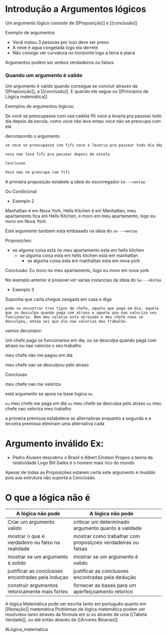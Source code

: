 # Introdução  a Argumentos lógicos

Um argumento lógico consiste de [[Proposição]] e [[conclusão]]

Exemplo de argumentos

- Você matou 3 pessoas por isso deve ser preso
- A neve é agua congelada logo ela derrete
- Não consigo ver curvatura no horizonte logo a terra é plana

Argumentos podem ser ambos verdadeiros ou falsos

### Quando um argumento é valido
Um argumento é valido quando consegue se concluir atraves da [[Proposição]], a [[conclusão]].
E quando ele segue os [[Princípios da Lógica matemática]]

Exemplos de argumentos lógicos:

Se você se preocupasse com usa cadela fifi voce a levaria pra passear todo dia depois da escola, como voce não leva entao voce não se preocupa com ela

decompondo o argumento

```md
se voce se preocupasse com fifi voce a levaria pra passear todo dia depois da escola

voce nao leva fifi pra passear depois da escola

Conclusao

Voce nao se preocupa com fifi
```

A primeira proposição estabele a ideia do escorregador `Se--->entao`

Ou Condicional

- Exemplo 2

Manhattan é em Nova York, Hells Kitchen é em Manhattan, meu apartamento fica em Hells Kitchen, e moro em meu apartamento, logo eu moro em Nova York.

Este argumento tambem esta embasado na ideia do `se--->entao`

Proposições:

- se alguma coisa esta no meu apartamento esta em hells kitchen
	- se alguma coisa esta em hells kitchen esta em manhattan
		- se alguma coisa esta em manhattan esta em nova york

Conclusão:
Eu moro no meu apartamento, logo eu moro em nova york

No exemplo anterior é possivel ver varias instancias da ideia do `Se--->Então`

- Exemplo 3

Suponha que carla chegue zangada em casa e diga

`pode se encontrar tres tipos de chefe, aquele que paga em dia, aquele que se desculpa quando paga com atraso e aquele que nao valoriza seu funcionario. Bem meu salario esta atrasado e meu chefe naoo se desculpou, entao sei que ele nao valoriza meu trabalho.`

vamos decompor:

Um chefe paga os funcionarios em dia, ou se desculpa quando paga com atraso ou nao valoriza o seu trabalho

meu chefe não me pagou em dia

meu chefe nao se desculpou pelo atraso

Conclusao

meu chefe nao me valoriza

este argumento se apoia na base logica `ou`

`ou` meu chefe me paga em dia `ou` meu chefe se desculpa pelo atraso `ou` meu chefe nao valoriza meu trabalho  

a primeira premissa estabelece as alternativas enquanto a segunda e a terceira premissa eliminam uma alternativa cada


# Argumento inválido Ex:

- Pedro Alvares descobriu o Brasil e Albert Einstein Propos a teoria da relatividade Logo Bill Gates é o homem mais rico do mundo

Apesar de todas as Proposições estarem certa este argumento é invalido pois sua estrutura não suporta a Conclusão.


# O que a lógica não é

| A lógica não pode                                 | A lógica não pode                                            |     |     |
| ------------------------------------------------- | ------------------------------------------------------------ | --- | --- |
| Criar um argumento valido                         | criticar um determinado argumento quanto à validade          |     |     |
| mostrar o que é verdadeiro ou falso na realidade  | mostrar como trabalhar com proposiçoes verdadeiras ou falsas |     |     |
| mostrar se um argumento é solido                  | mostrar se um argumento é valido                             |     |     |
| justificar as conclusoes encontradas pela induçao | justificar as conclusoes encontradas pela dedução            |     |     |
| construir argumentos retoricamente mais fortes    | fornecer as bases para um aperfeiçoamento retorico           |     |     |


A lógica Matemática pode ser escrita tanto em português quanto em [[Notação]] matemática 
Problemas de lógica matemática podem ser resolvidos tanto através da fórmula em si ou através de uma [[Tabela Verdade]], ou até então através de [[Arvores Binarias]]


#Lógica_matematica 
